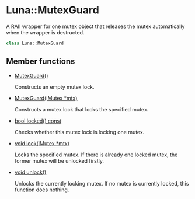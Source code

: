 # Luna::MutexGuard
A RAII wrapper for one mutex object that releases the mutex automatically when the wrapper is destructed. 

```c++
class Luna::MutexGuard
```

## Member functions
* [MutexGuard()](class_luna_1_1_mutex_guard_1a7d8cdf5a9287b37a4456378eeeaa98a1.md)

    Constructs an empty mutex lock. 

* [MutexGuard(IMutex *mtx)](class_luna_1_1_mutex_guard_1aabd102c9bc9b3aba227f1ecad69ad461.md)

    Constructs a mutex lock that locks the specified mutex. 

* [bool locked() const](class_luna_1_1_mutex_guard_1a8b660d2fb225d2dc900e1f7d0b60dadf.md)

    Checks whether this mutex lock is locking one mutex. 

* [void lock(IMutex *mtx)](class_luna_1_1_mutex_guard_1a4fe5a0cd117832d4078647d078196222.md)

    Locks the specified mutex. If there is already one locked mutex, the former mutex will be unlocked firstly. 

* [void unlock()](class_luna_1_1_mutex_guard_1a9278be8203e1c42e2619179882ae4403.md)

    Unlocks the currently locking mutex. If no mutex is currently locked, this function does nothing. 

